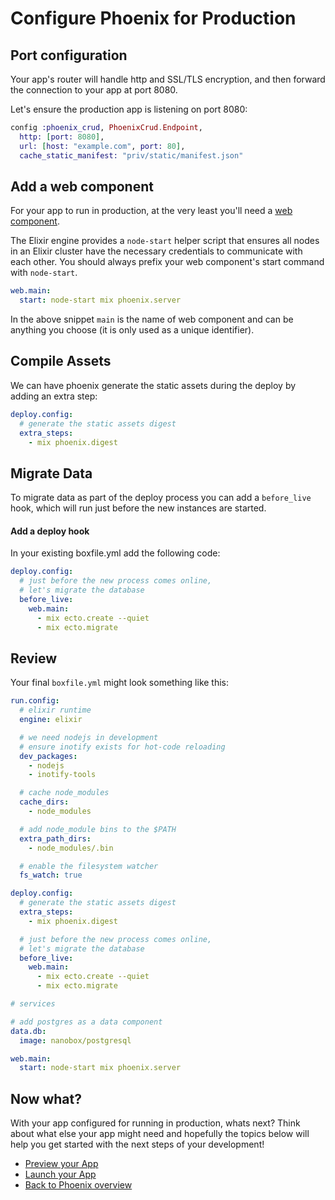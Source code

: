 # Configure Phoenix for Production

## Port configuration
Your app's router will handle http and SSL/TLS encryption, and then forward the connection to your app at port 8080.

Let's ensure the production app is listening on port 8080:

```elixir
config :phoenix_crud, PhoenixCrud.Endpoint,
  http: [port: 8080],
  url: [host: "example.com", port: 80],
  cache_static_manifest: "priv/static/manifest.json"
```

## Add a web component
For your app to run in production, at the very least you'll need a [web component](https://docs.nanobox.io/boxfile/web/).

The Elixir engine provides a `node-start` helper script that ensures all nodes in an Elixir cluster have the necessary credentials to communicate with each other. You should always prefix your web component's start command with `node-start`.

```yaml
web.main:
  start: node-start mix phoenix.server
```

In the above snippet `main` is the name of web component and can be anything you choose (it is only used as a unique identifier).

## Compile Assets
We can have phoenix generate the static assets during the deploy by adding an extra step:

```yaml
deploy.config:
  # generate the static assets digest
  extra_steps:
    - mix phoenix.digest
```

## Migrate Data
To migrate data as part of the deploy process you can add a `before_live` hook, which will run just before the new instances are started.

#### Add a deploy hook
In your existing boxfile.yml add the following code:

```yaml
deploy.config:
  # just before the new process comes online,
  # let's migrate the database
  before_live:
    web.main:
      - mix ecto.create --quiet
      - mix ecto.migrate
```

## Review

Your final `boxfile.yml` might look something like this:

```yaml
run.config:
  # elixir runtime
  engine: elixir

  # we need nodejs in development
  # ensure inotify exists for hot-code reloading
  dev_packages:
    - nodejs
    - inotify-tools

  # cache node_modules
  cache_dirs:
    - node_modules

  # add node_module bins to the $PATH
  extra_path_dirs:
    - node_modules/.bin

  # enable the filesystem watcher
  fs_watch: true

deploy.config:
  # generate the static assets digest
  extra_steps:
    - mix phoenix.digest

  # just before the new process comes online,
  # let's migrate the database
  before_live:
    web.main:
      - mix ecto.create --quiet
      - mix ecto.migrate

# services

# add postgres as a data component
data.db:
  image: nanobox/postgresql

web.main:
  start: node-start mix phoenix.server
```

## Now what?
With your app configured for running in production, whats next? Think about what else your app might need and hopefully the topics below will help you get started with the next steps of your development!

* [Preview your App](/elixir/phoenix/preview-your-app)
* [Launch your App](/elixir/phoenix/launch-your-app)
* [Back to Phoenix overview](/elixir/phoenix)
